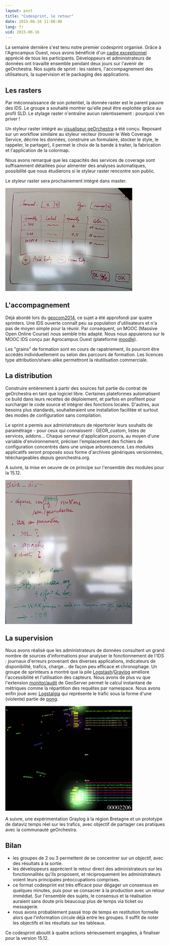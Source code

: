 ```yaml
---
layout: post
title: "Codesprint, le retour"
date: 2015-06-16 11:00:00
lang: fr
uid: 2015-06-16
---
```


La semaine dernière s'est tenu notre premier codesprint organisé. Grâce à l'Agrocampus Ouest, nous avons bénéficié d'un [cadre exceptionnel](https://twitter.com/fvanderbiest/status/609283098170294273) apprécié de 
tous les participants. Développeurs et administrateurs de données ont travaillé ensemble pendant deux jours sur l'avenir de geOrchestra.
Nos sujets de sprint : les rasters, l'accompagnement des utilisateurs, la supervision et le packaging des applications.

<!--more-->


## Les rasters

Par méconnaissance de son potentiel, la donnée raster est le parent pauvre des IDS. Le groupe a souhaité montrer qu'elle peut être exploitée grâce au profil SLD.
Le stylage raster n'entraîne aucun ralentissement : pourquoi s'en priver !

Un styleur raster intégré au [visualiseur geOrchestra](http://sdi.georchestra.org/mapfishapp) a été conçu. Reposant sur un workflow similaire au styleur vecteur
(trouver le Web Coverage Service, décrire les données, construire un formulaire, stocker le style, le rappeler, le partager),
il permet le choix de la bande à traiter, la fabrication et l'application de la colormap.

Nous avons remarqué que les capacités des services de coverage sont suffisamment détaillées pour alimenter des analyses automatiques,
possibilité que nous étudierons si le styleur raster rencontre son public.

Le styleur raster sera prochainement intégré dans master.

<p><a href="/public/codesprint2015/20150612_raster.jpg"><img src="/public/codesprint2015/20150612_raster.jpg" alt="roadmap datadir" title="proto raster, juin 2015" style="width: 400px;" /></a></p>


## L'accompagnement

Déjà abordé lors du [geocom2014](/blog/2014/07/03/compte-rendu-du-geocom-2014/), ce sujet a été approfondi par quatre sprinters. Une IDS ouverte connaît peu sa population d'utilisateurs
et n'a pas de moyen simple pour la réunir. Par conséquent, un MOOC (Massive Open Online Course) nous semble très adapté. Nous nous appuierons sur le MOOC IDS conçu par Agrocampus Ouest (plateforme [moodle](https://moodle.org/)).

Les "grains" de formation sont en cours de rapatriement, ils pourront être accédés individuellement ou selon des parcours de formation.
Les licences type attribution/share-alike permettront la réutilisation commerciale.


## La distribution

Construire entièrement à partir des sources fait partie du contrat de geOrchestra en tant que logiciel libre. Certaines plateformes automatisent ce build dans leurs recettes de déploiement,
et parfois en profitent pour surcharger le code source et intégrer des fonctions locales. D'autres, aux besoins plus standards, souhaiteraient une installation facilitée et surtout
des modes de configuration sans compilation.

Le sprint a permis aux administrateurs de répertorier leurs souhaits de paramétrage - pour ceux qui connaissent : GEOR_custom, listes de services, addons...
Chaque serveur d'application pourra, au moyen d'une variable d'environnement, préciser l'emplacement des fichiers de configuration concentrés dans une unique arborescence.
Les modules applicatifs seront proposés sous forme d'archives génériques versionnées, téléchargeables depuis georchestra.org.

A suivre, la mise en oeuvre de ce principe sur l'ensemble des modules pour la 15.12.


<p><a href="/public/codesprint2015/20150612_data_dir.jpg"><img src="/public/codesprint2015/20150612_data_dir.jpg" alt="roadmap datadir" title="roadmap datadir, juin 2015" style="width: 400px;" /></a></p>

## La supervision

Nous avons réalisé que les administrateurs de données consultent un grand nombre de sources d'informations pour analyser le fonctionnement de l'IDS :
journaux d'erreurs provenant des diverses applications, indicateurs de disponibilité, trafics, charge... de façon peu efficace et chronophage.
Un groupe de sprinteurs a montré que la pile [Logstash](https://www.elastic.co/products/logstash)/[Graylog](https://www.graylog.org/) améliore l'accessibilité et l'utilisation des capteurs.
Nous avons de plus vu que l'extension [monitor/audit](http://docs.geoserver.org/stable/en/user/extensions/monitoring/index.html) de GeoServer 
permet le calcul instantané de métriques comme la répartition des requêtes par namespace.
Nous avons enfin joué avec [Logstalgia](https://github.com/acaudwell/Logstalgia) qui représente le trafic sous la forme d'une (violente) partie de [pong](https://fr.wikipedia.org/wiki/Pong).

<p><a href="/public/codesprint2015/20150612_logstalgia.png"><img src="/public/codesprint2015/20150612_logstalgia.png" alt="logstalgia" title="SDI par temps calme, juin 2015" style="width: 400px;" /></a></p>

A suivre, une expérimentation Graylog à la région Bretagne et un prototype de dataviz temps réel sur les trafics, avec objectif de partager ces pratiques avec la communauté
geOrchestra.


## Bilan

* les groupes de 2 ou 3 permettent de se concentrer sur un objectif, avec des résultats à la sortie.
* les développeurs apprécient le retour direct des administrateurs sur les fonctionnalités qu'ils proposent, et réciproquement les administrateurs voient leurs principales préoccupations comprises.
* ce format codesprint est très efficace pour dégager un consensus en quelques minutes, puis pour se consacrer à la production avec un retour immédiat. Sur l'ensemble des sujets, le consensus et la réalisation auraient sans doute pris beaucoup plus de temps via ticket ou messagerie.
* nous avons probablement passé trop de temps en restitution formelle alors que l'information circule déjà entre les groupes. Il suffit de noter les objectifs et les résultats sur les tableaux.

Ce codesprint aboutit à quatre actions sérieusement engagées, à finaliser pour la version 15.12.

